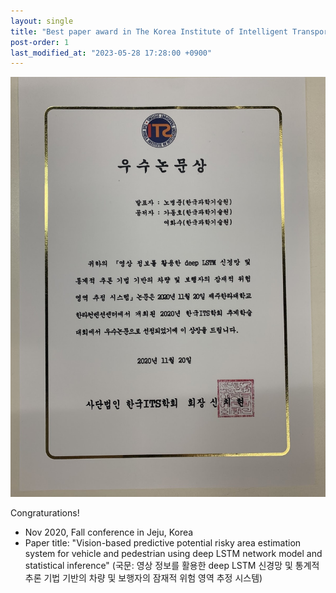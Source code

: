 ```yaml
---
layout: single
title: "Best paper award in The Korea Institute of Intelligent Transportation Systems"
post-order: 1
last_modified_at: "2023-05-28 17:28:00 +0900"  
---
```


![Best paper award](/assets/images/news/award.jpg)

Congraturations!
- Nov 2020, Fall conference in Jeju, Korea
- Paper title: "Vision-based predictive potential risky area estimation system for vehicle and pedestrian using deep LSTM network model and statistical inference" (국문: 영상 정보를 활용한 deep LSTM 신경망 및 통계적 추론 기법 기반의 차량 및 보행자의 잠재적 위험 영역 추정 시스템)

